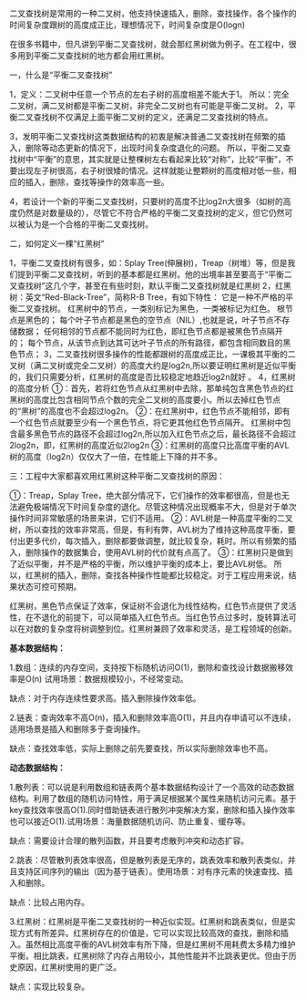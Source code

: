 
二叉查找树是常用的一种二叉树，他支持快速插入，删除，查找操作，各个操作的时间复杂度跟树的高度成正比，理想情况下，时间复杂度是O(logn)

在很多书籍中，但凡讲到平衡二叉查找树，就会那红黑树做为例子。在工程中，很多用到平衡二叉查找树的地方都会用红黑树。

一，什么是“平衡二叉查找树”

1，定义：二叉树中任意一个节点的左右子树的高度相差不能大于1。
所以：完全二叉树，满二叉树都是平衡二叉树，非完全二叉树也有可能是平衡二叉树。
2，平衡二叉查找树不仅满足上面平衡二叉树的定义，还满足二叉查找树的特点。

3，发明平衡二叉查找树这类数据结构的初衷是解决普通二叉查找树在频繁的插入，删除等动态更新的情况下，出现时间复杂度退化的问题。
所以，平衡二叉查找树中“平衡”的意思，其实就是让整棵树左右看起来比较“对称”，比较“平衡”，不要出现左子树很高，右子树很矮的情况。这样就能让整颗树的高度相对低一些，相应的插入，删除，查找等操作的效率高一些。

4，若设计一个新的平衡二叉查找树，只要树的高度不比log2n大很多（如树的高度仍然是对数量级的），尽管它不符合严格的平衡二叉查找树的定义，但它仍然可以被认为是一个合格的平衡二叉查找树。

二，如何定义一棵“红黑树”

1，平衡二叉查找树有很多，如：Splay Tree(伸展树)，Treap（树堆）等，但是我们提到平衡二叉查找树，听到的基本都是红黑树。他的出境率甚至要高于“平衡二叉查找树”这几个字，甚至在有些时刻，默认平衡二叉查找树就是红黑树
2，红黑树：英文“Red-Black-Tree”，简称R-B Tree，有如下特性：
它是一种不严格的平衡二叉查找树。
红黑树中的节点，一类别标记为黑色，一类被标记为红色。
根节点是黑色的；
每个叶子节点都是黑色的空节点（NIL）,也就是说，叶子节点不存储数据；
任何相邻的节点都不能同时为红色，即红色节点都是被黑色节点隔开的；
每个节点，从该节点到达其可达叶子节点的所有路径，都包含相同数目的黑色节点；
3，二叉查找树很多操作的性能都跟树的高度成正比，一课极其平衡的二叉树（满二叉树或完全二叉树）的高度大约是log2n,所以要证明红黑树是近似平衡的，我们只需要分析，红黑树的高度是否比较稳定地趋近log2n就好
。
4，红黑树的高度分析
①：首先，若将红色节点从红黑树中去除，那单纯包含黑色节点的红黑树的高度比包含相同节点个数的完全二叉树的高度要小。所以去掉红色节点的“黑树”的高度也不会超过log2n。
②：在红黑树中，红色节点不能相邻，即有一个红色节点就要至少有一个黑色节点，将它更其他红色节点隔开。
红黑树中包含最多黑色节点的路径不会超过log2n,所以加入红色节点之后，最长路径不会超过2log2n，即，红黑树的高度近似2log2n
③：红黑树的高度只比高度平衡的AVL树的高度（log2n）仅仅大了一倍，在性能上下降的并不多。

三：工程中大家都喜欢用红黑树这种平衡二叉查找树的原因：

①：Treap，Splay Tree，绝大部分情况下，它们操作的效率都很高，但是也无法避免极端情况下时间复杂度的退化。尽管这种情况出现概率不大，但是对于单次操作时间非常敏感的场景来讲，它们不适用。
②：AVL树是一种高度平衡的二叉树，所以查找的效率非常高，但是，有利有弊，AVL树为了维持这种高度平衡，要付出更多代价，每次插入，删除都要做调整，就比较复杂，耗时。所以有频繁的插入，删除操作的数据集合，使用AVL树的代价就有点高了。
③：红黑树只是做到了近似平衡，并不是严格的平衡，所以维护平衡的成本上，要比AVL树低。
所以，红黑树的插入，删除，查找各种操作性能都比较稳定。对于工程应用来说，结果状态可控可预期。

红黑树，黑色节点保证了效率，保证树不会退化为线性结构，红色节点提供了灵活性，在不退化的前提下，可以简单插入红色节点。当红色节点过多时，旋转算法可以在对数的复杂度将树调整到位。红黑树兼顾了效率和灵活，是工程领域的创新。



**基本数据结构：**

1.数组：连续的内存空间，支持按下标随机访问O(1)，删除和查找设计数据搬移效率是O(n) 试用场景：数据规模较小，不经常变动。

缺点：对于内存连续性要求高。插入删除操作效率低。

2.链表：查询效率不高O(n)，插入和删除效率高O(1)，并且内存申请可以不连续，适用场景是插入和删除多于查询操作。

缺点：查找效率低，实际上删除之前先要查找，所以实际删除效率也不高。

**动态数据结构：**

1.散列表：可以说是利用数组和链表两个基本数据结构设计了一个高效的动态数据结构。利用了数组的随机访问特性，用于满足根据某个属性来随机访问元素。基于key查找效率很高O(1).同时借助链表进行散列冲突解决方案，删除和插入操作效率也可以接近O(1).试用场景：海量数据随机访问、防止重复、缓存等。

缺点：需要设计合理的散列函数，并且要考虑散列冲突和动态扩容。

2.跳表：尽管散列表效率很高，但是散列表是无序的，跳表效率和散列表类似，并且支持区间序列的输出（因为基于链表）。使用场景：对有序元素的快速查找、插入和删除。

缺点：比较占用内存。

3.红黑树：红黑树是平衡二叉查找树的一种近似实现。红黑树和跳表类似，但是实现方式有所差异。红黑树存在的价值是，它可以实现比较高效的查找，删除和插入。虽然相比高度平衡的AVL树效率有所下降，但是红黑树不用耗费太多精力维护平衡。相比跳表，红黑树除了内存占用较小，其他性能并不比跳表更优。但由于历史原因，红黑树使用的更广泛。

缺点：实现比较复杂。